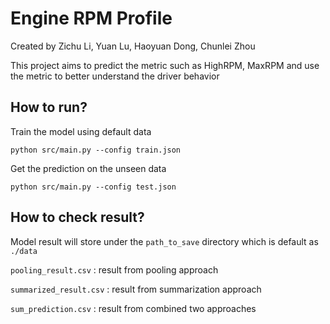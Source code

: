 Engine RPM Profile
==============================

Created by Zichu Li, Yuan Lu, Haoyuan Dong, Chunlei Zhou

This project aims to predict the metric such as HighRPM, MaxRPM and use the metric to better
understand the driver behavior

How to run?
------------

Train the model using default data

    python src/main.py --config train.json

Get the prediction on the unseen data

    python src/main.py --config test.json

How to check result?
------------

Model result will store under the `path_to_save` directory which is default as `./data`

`pooling_result.csv` : result from pooling approach

`summarized_result.csv` : result from summarization approach

`sum_prediction.csv` : result from combined two approaches 

